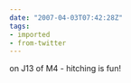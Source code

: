 ```yaml
---
date: "2007-04-03T07:42:28Z"
tags:
- imported
- from-twitter
---
```

on J13 of M4 - hitching is fun!
